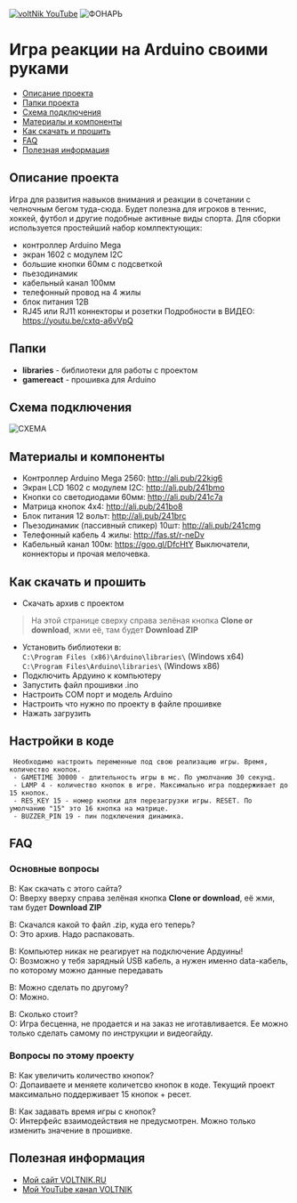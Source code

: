 [![voltNik YouTube](http://voltnik.ru/voltnik-banner.jpg)](https://www.youtube.com/channel/UC4s13gPVOMQVX3P1ZpdUwjA?sub_confirmation=1)
![ФОНАРЬ](https://github.com/voltNik/ReactGame/blob/master/game-1280.jpg)
# Игра реакции на Arduino своими руками
* [Описание проекта](#chapter-0)
* [Папки проекта](#chapter-1)
* [Схема подключения](#chapter-2)
* [Материалы и компоненты](#chapter-3)
* [Как скачать и прошить](#chapter-4)
* [FAQ](#chapter-5)
* [Полезная информация](#chapter-6)

<a id="chapter-0"></a>
## Описание проекта
Игра для развития навыков внимания и реакции в сочетании с челночным бегом туда-сюда. Будет полезна для игроков в теннис, хоккей, футбол и другие подобные активные виды спорта.
Для сборки используется простейший набор комлпектующих:
- контроллер Arduino Mega
- экран 1602 с модулем I2C
- большие кнопки 60мм с подсветкой
- пьезодинамик
- кабельный канал 100мм
- телефонный провод на 4 жилы
- блок питания 12В
- RJ45 или RJ11 коннекторы и розетки
Подробности в ВИДЕО: https://youtu.be/cxtq-a6vVpQ

<a id="chapter-1"></a>
## Папки
- **libraries** - библиотеки для работы с проектом
- **gamereact** - прошивка для Arduino

<a id="chapter-2"></a>
## Схема подключения
![СХЕМА](https://github.com/voltNik/ReactGame/blob/master/ReactGame_scheme.jpg)

<a id="chapter-3"></a>
## Материалы и компоненты
- Контроллер Arduino Mega 2560: http://ali.pub/22kig6
- Экран LCD 1602 с модулем I2C: http://ali.pub/241bmo
- Кнопки со светодиодами 60мм: http://ali.pub/241c7a
- Матрица кнопок 4х4: http://ali.pub/241bo8
- Блок питания 12 вольт: http://ali.pub/241brc
- Пьезодинамик (пассивный спикер) 10шт: http://ali.pub/241cmg
- Телефонный кабель 4 жилы: http://fas.st/r-neDv
- Кабельный канал 100м: https://goo.gl/DfcHtY
Выключатели, коннекторы и прочая мелочевка.


<a id="chapter-4"></a>
## Как скачать и прошить
* Скачать архив с проектом
> На этой странице сверху справа зелёная кнопка **Clone or download**, жми её, там будет **Download ZIP**
* Установить библиотеки в:  
`C:\Program Files (x86)\Arduino\libraries\` (Windows x64)  
`C:\Program Files\Arduino\libraries\` (Windows x86) 
* Подключить Ардуино к компьютеру
* Запустить файл прошивки .ino
* Настроить COM порт и модель Arduino
* Настроить что нужно по проекту в файле прошивке
* Нажать загрузить

## Настройки в коде
     Необходимо настроить переменные под свою реализацию игры. Время, количество кнопок.
     - GAMETIME 30000 - длительность игры в мс. По умолчанию 30 секунд.
     - LAMP 4 - количество кнопок в игре. Максимально игра поддерживает до 15 кнопок.
     - RES_KEY 15 - номер кнопки для перезагрузки игры. RESET. По умолчанию "15" это 16 кнопка на матрице.
     - BUZZER_PIN 19 - пин подключения динамика.

<a id="chapter-5"></a>
## FAQ
### Основные вопросы
В: Как скачать с этого сайта?  
О: Вверху вверху справа зелёная кнопка **Clone or download**, её жми, там будет **Download ZIP**  

В: Скачался какой то файл .zip, куда его теперь?  
О: Это архив. Надо распаковать.  

В: Компьютер никак не реагирует на подключение Ардуины!  
О: Возможно у тебя зарядный USB кабель, а нужен именно data-кабель, по которому можно данные передавать  

В: Можно сделать по другому?  
О: Можно.  

В: Сколько стоит?  
О: Игра бесценна, не продается и на заказ не иготавливается. Ее можно только сделать самому по инструкции и видеогайду.  

### Вопросы по этому проекту
В: Как увеличить количество кнопок?  
О: Допаиваете и меняете количетсво кнопок в коде. Текущий проект максимально поддерживает 15 кнопок + ресет.  

В: Как задавать время игры с кнопок?  
О: Интерфейс взаимодействия не предусмотрен. Можно только изменить значение в прошивке.  

<a id="chapter-6"></a>
## Полезная информация
* [Мой сайт VOLTNIK.RU](http://voltnik.ru/)
* [Мой YouTube канал VOLTNIK](https://www.youtube.com/channel/UC4s13gPVOMQVX3P1ZpdUwjA?sub_confirmation=1)